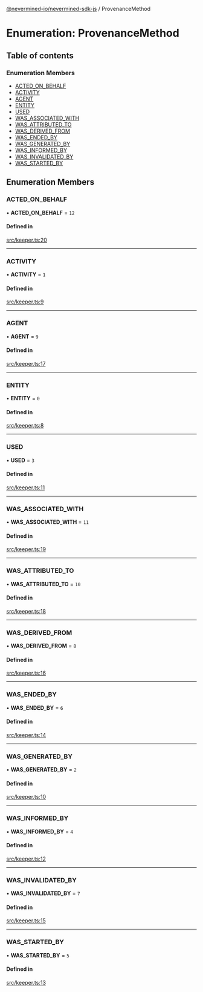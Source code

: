 [@nevermined-io/nevermined-sdk-js](../code-reference.md) / ProvenanceMethod

# Enumeration: ProvenanceMethod

## Table of contents

### Enumeration Members

- [ACTED_ON_BEHALF](ProvenanceMethod.md#acted_on_behalf)
- [ACTIVITY](ProvenanceMethod.md#activity)
- [AGENT](ProvenanceMethod.md#agent)
- [ENTITY](ProvenanceMethod.md#entity)
- [USED](ProvenanceMethod.md#used)
- [WAS_ASSOCIATED_WITH](ProvenanceMethod.md#was_associated_with)
- [WAS_ATTRIBUTED_TO](ProvenanceMethod.md#was_attributed_to)
- [WAS_DERIVED_FROM](ProvenanceMethod.md#was_derived_from)
- [WAS_ENDED_BY](ProvenanceMethod.md#was_ended_by)
- [WAS_GENERATED_BY](ProvenanceMethod.md#was_generated_by)
- [WAS_INFORMED_BY](ProvenanceMethod.md#was_informed_by)
- [WAS_INVALIDATED_BY](ProvenanceMethod.md#was_invalidated_by)
- [WAS_STARTED_BY](ProvenanceMethod.md#was_started_by)

## Enumeration Members

### ACTED_ON_BEHALF

• **ACTED_ON_BEHALF** = `12`

#### Defined in

[src/keeper.ts:20](https://github.com/nevermined-io/sdk-js/blob/55f88d2/src/keeper.ts#L20)

---

### ACTIVITY

• **ACTIVITY** = `1`

#### Defined in

[src/keeper.ts:9](https://github.com/nevermined-io/sdk-js/blob/55f88d2/src/keeper.ts#L9)

---

### AGENT

• **AGENT** = `9`

#### Defined in

[src/keeper.ts:17](https://github.com/nevermined-io/sdk-js/blob/55f88d2/src/keeper.ts#L17)

---

### ENTITY

• **ENTITY** = `0`

#### Defined in

[src/keeper.ts:8](https://github.com/nevermined-io/sdk-js/blob/55f88d2/src/keeper.ts#L8)

---

### USED

• **USED** = `3`

#### Defined in

[src/keeper.ts:11](https://github.com/nevermined-io/sdk-js/blob/55f88d2/src/keeper.ts#L11)

---

### WAS_ASSOCIATED_WITH

• **WAS_ASSOCIATED_WITH** = `11`

#### Defined in

[src/keeper.ts:19](https://github.com/nevermined-io/sdk-js/blob/55f88d2/src/keeper.ts#L19)

---

### WAS_ATTRIBUTED_TO

• **WAS_ATTRIBUTED_TO** = `10`

#### Defined in

[src/keeper.ts:18](https://github.com/nevermined-io/sdk-js/blob/55f88d2/src/keeper.ts#L18)

---

### WAS_DERIVED_FROM

• **WAS_DERIVED_FROM** = `8`

#### Defined in

[src/keeper.ts:16](https://github.com/nevermined-io/sdk-js/blob/55f88d2/src/keeper.ts#L16)

---

### WAS_ENDED_BY

• **WAS_ENDED_BY** = `6`

#### Defined in

[src/keeper.ts:14](https://github.com/nevermined-io/sdk-js/blob/55f88d2/src/keeper.ts#L14)

---

### WAS_GENERATED_BY

• **WAS_GENERATED_BY** = `2`

#### Defined in

[src/keeper.ts:10](https://github.com/nevermined-io/sdk-js/blob/55f88d2/src/keeper.ts#L10)

---

### WAS_INFORMED_BY

• **WAS_INFORMED_BY** = `4`

#### Defined in

[src/keeper.ts:12](https://github.com/nevermined-io/sdk-js/blob/55f88d2/src/keeper.ts#L12)

---

### WAS_INVALIDATED_BY

• **WAS_INVALIDATED_BY** = `7`

#### Defined in

[src/keeper.ts:15](https://github.com/nevermined-io/sdk-js/blob/55f88d2/src/keeper.ts#L15)

---

### WAS_STARTED_BY

• **WAS_STARTED_BY** = `5`

#### Defined in

[src/keeper.ts:13](https://github.com/nevermined-io/sdk-js/blob/55f88d2/src/keeper.ts#L13)
